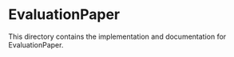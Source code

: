 # EvaluationPaper
This directory contains the implementation and documentation for EvaluationPaper.
